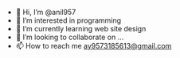 - 👋 Hi, I’m @anil957
- 👀 I’m interested in programming
- 🌱 I’m currently learning web site design
- 💞️ I’m looking to collaborate on ...
- 📫 How to reach me ay9573185613@gmail.com

<!---
anil957/anil957 is a ✨ special ✨ repository because its `README.md` (this file) appears on your GitHub profile.
You can click the Preview link to take a look at your changes.
--->
